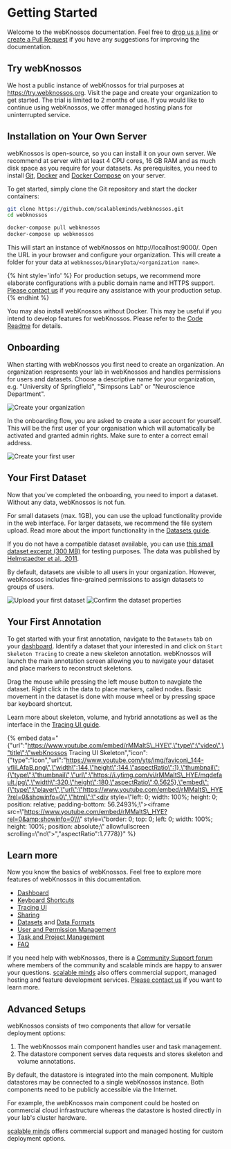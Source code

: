 # Getting Started

Welcome to the webKnossos documentation.
Feel free to [drop us a line](mailto:hello@scalableminds.com) or [create a Pull Request](https://github.com/scalableminds/webknossos/pulls) if you have any suggestions for improving the documentation.

## Try webKnossos
We host a public instance of webKnossos for trial purposes at https://try.webknossos.org.
Visit the page and create your organization to get started.
The trial is limited to 2 months of use.
If you would like to continue using webKnossos, we offer managed hosting plans for uninterrupted service.

## Installation on Your Own Server
webKnossos is open-source, so you can install it on your own server.
We recommend at server with at least 4 CPU cores, 16 GB RAM and as much disk space as you require for your datasets.
As prerequisites, you need to install [Git](https://git-scm.com/), [Docker](https://docs.docker.com/install/) and [Docker Compose](https://docs.docker.com/compose/install/) on your server.

To get started, simply clone the Git repository and start the docker containers:

```bash
git clone https://github.com/scalableminds/webknossos.git
cd webknossos

docker-compose pull webknossos
docker-compose up webknossos
```

This will start an instance of webKnossos on http://localhost:9000/.
Open the URL in your browser and configure your organization.
This will create a folder for your data at `webknossos/binaryData/<organization name>`.

{% hint style='info' %}
For production setups, we recommend more elaborate configurations with a public domain name and HTTPS support.
[Please contact us](mailto:hello@scalableminds.com) if you require any assistance with your production setup. 
{% endhint %}

You may also install webKnossos without Docker.
This may be useful if you intend to develop features for webKnossos.
Please refer to the [Code Readme](../README.md) for details.


## Onboarding
When starting with webKnossos you first need to create an organization.
An organization respresents your lab in webKnossos and handles permissions for users and datasets.
Choose a descriptive name for your organization, e.g. "University of Springfield", "Simpsons Lab" or "Neuroscience Department".

![Create your organization](./images/onboarding_organization.png)

In the onboarding flow, you are asked to create a user account for yourself.
This will be the first user of your organisation which will automatically be activated and granted admin rights.
Make sure to enter a correct email address.

![Create your first user](./images/onboarding_user.png)

## Your First Dataset
Now that you've completed the onboarding, you need to import a dataset.
Without any data, webKnossos is not fun.

For small datasets (max. 1GB), you can use the upload functionality provide in the web interface.
For larger datasets, we recommend the file system upload.
Read more about the import functionality in the [Datasets guide](./datasets.md).

If you do not have a compatible dataset available, you can use [this small dataset excerpt (300 MB)](https://webknossos.org/data/e2006_wkw.zip) for testing purposes.
The data was published by [Helmstaedter et al., 2011](https://www.nature.com/articles/nn.2868).

By default, datasets are visible to all users in your organization.
However, webKnossos includes fine-grained permissions to assign datasets to groups of users.

![Upload your first dataset](./images/onboarding_data1.png)
![Confirm the dataset properties](./images/onboarding_data2.png)


## Your First Annotation
To get started with your first annotation, navigate to the `Datasets` tab on your [dashboard](./dashboard.md). 
Identify a dataset that your interested in and click on `Start Skeleton Tracing` to create a new skeleton annotation. 
webKnossos will launch the main annotation screen allowing you to navigate your dataset and place markers to reconstruct skeletons. 

Drag the mouse while pressing the left mouse button to navgiate the dataset. 
Right click in the data to place markers, called nodes. 
Basic movement in the dataset is done with mouse wheel or by pressing space bar keyboard shortcut.

Learn more about skeleton, volume, and hybrid annotations as well as the interface in the [Tracing UI guide](./tracing_ui.md).

{% embed data="{\"url\":\"https://www.youtube.com/embed/rMMaItS\_HYE\",\"type\":\"video\",\"title\":\"webKnossos Tracing UI Skeleton\",\"icon\":{\"type\":\"icon\",\"url\":\"https://www.youtube.com/yts/img/favicon\_144-vfliLAfaB.png\",\"width\":144,\"height\":144,\"aspectRatio\":1},\"thumbnail\":{\"type\":\"thumbnail\",\"url\":\"https://i.ytimg.com/vi/rMMaItS\_HYE/mqdefault.jpg\",\"width\":320,\"height\":180,\"aspectRatio\":0.5625},\"embed\":{\"type\":\"player\",\"url\":\"https://www.youtube.com/embed/rMMaItS\_HYE?rel=0&showinfo=0\",\"html\":\"<div style=\\\"left: 0; width: 100%; height: 0; position: relative; padding-bottom: 56.2493%;\\\"><iframe src=\\\"https://www.youtube.com/embed/rMMaItS\_HYE?rel=0&amp;showinfo=0\\\" style=\\\"border: 0; top: 0; left: 0; width: 100%; height: 100%; position: absolute;\\\" allowfullscreen scrolling=\\\"no\\\"></iframe></div>\",\"aspectRatio\":1.7778}}" %}


## Learn more
Now you know the basics of webKnossos.
Feel free to explore more features of webKnossos in this documentation.

* [Dashboard](./dashboard.md)
* [Keyboard Shortcuts](./keyboard_shortcuts.md)
* [Tracing UI](./tracing_ui.md)
* [Sharing](./sharing.md)
* [Datasets](./datasets.md) and [Data Formats](./data_formats.md)
* [User and Permission Management](./users.md)
* [Task and Project Management](./tasks.md)
* [FAQ](./faq.md)

If you need help with webKnossos, there is a [Community Support forum](https://support.webknososs.org) where members of the community and scalable minds are happy to answer your questions.
[scalable minds](https://scalableminds.com) also offers commercial support, managed hosting and feature development services.
[Please contact us](mailto:hello@scalableminds.com) if you want to learn more.


## Advanced Setups

webKnossos consists of two components that allow for versatile deployment options:
1. The webKnossos main component handles user and task management.
2. The datastore component serves data requests and stores skeleton and volume annotations.

By default, the datastore is integrated into the main component.
Multiple datastores may be connected to a single webKnossos instance.
Both components need to be publicly accessible via the Internet.

For example, the webKnossos main component could be hosted on commercial cloud infrastructure whereas the datastore is hosted directly in your lab's cluster hardware.

[scalable minds](https://scalableminds.com) offers commercial support and managed hosting for custom deployment options.
